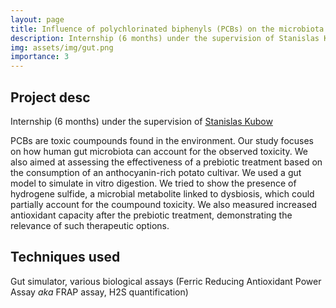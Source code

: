 ```yaml
---
layout: page
title: Influence of polychlorinated biphenyls (PCBs) on the microbiota and relevance of a prebiotic treatment
description: Internship (6 months) under the supervision of Stanislas Kubow
img: assets/img/gut.png
importance: 3
---
```


## Project desc

Internship (6 months) under the supervision of [Stanislas Kubow](https://www.mcgill.ca/nutrition/staff/professors/kubow)

PCBs are toxic coumpounds found in the environment. Our study focuses on how human gut microbiota can account for the observed toxicity. We also aimed at assessing the effectiveness of a prebiotic treatment based on the consumption of an anthocyanin-rich potato cultivar. We used a gut model to simulate in vitro digestion. We tried to show the presence of hydrogene sulfide, a microbial metabolite linked to dysbiosis, which could partially account for the coumpound toxicity. We also measured increased antioxidant capacity after the prebiotic treatment, demonstrating the relevance of such therapeutic options.

## Techniques used 

Gut simulator, various biological assays (Ferric Reducing Antioxidant Power Assay _aka_ FRAP assay, H2S quantification)
